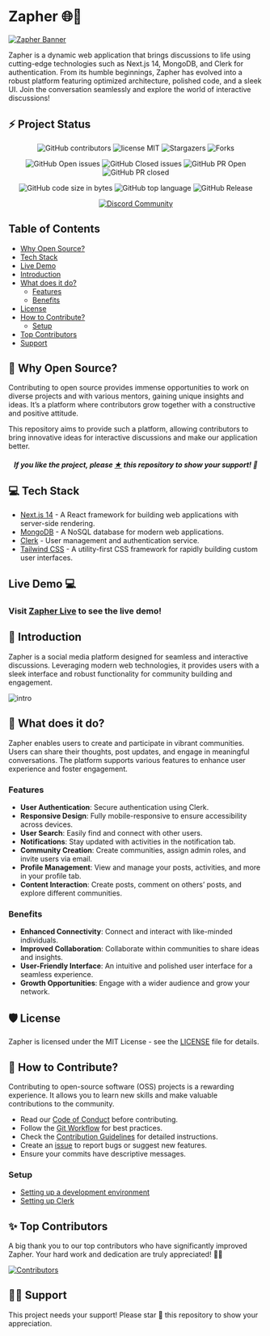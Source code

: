 # Zapher 🌐💬

[![Zapher Banner](.github/assets/Zapher-cover.png)](https://github.com/mdkaifansari04/Zapher)

Zapher is a dynamic web application that brings discussions to life using cutting-edge technologies such as Next.js 14, MongoDB, and Clerk for authentication. From its humble beginnings, Zapher has evolved into a robust platform featuring optimized architecture, polished code, and a sleek UI. Join the conversation seamlessly and explore the world of interactive discussions!

## ⚡ Project Status

<div align="center">

![GitHub contributors](https://img.shields.io/github/contributors/mdkaifansari04/Zapher?style=for-the-badge&color=%2314B8A5)
![license MIT](https://img.shields.io/github/license/mdkaifansari04/Zapher?style=for-the-badge&color=%2314B8A5)
![Stargazers](https://img.shields.io/github/stars/mdkaifansari04/Zapher?style=for-the-badge&color=%2314B8A5)
![Forks](https://img.shields.io/github/forks/mdkaifansari04/Zapher?style=for-the-badge&color=%2314B8A5)

![GitHub Open issues](https://img.shields.io/github/issues/mdkaifansari04/Zapher?style=for-the-badge&color=%2314B8A5)
![GitHub Closed issues](https://img.shields.io/github/issues-closed/mdkaifansari04/Zapher?style=for-the-badge&color=%2314B8A5)
![GitHub PR Open](https://img.shields.io/github/issues-pr/mdkaifansari04/Zapher?style=for-the-badge&color=%2314B8A5)
![GitHub PR closed](https://img.shields.io/github/issues-pr-closed/mdkaifansari04/Zapher?style=for-the-badge&color=%2314B8A5)

![GitHub code size in bytes](https://img.shields.io/github/languages/code-size/mdkaifansari04/Zapher?style=for-the-badge&color=%2314B8A5)
![GitHub top language](https://img.shields.io/github/languages/top/mdkaifansari04/Zapher?style=for-the-badge&color=%2314B8A5)
![GitHub Release](https://img.shields.io/github/v/release/mdkaifansari04/Zapher?style=for-the-badge&color=%2314B8A5)

[![Discord Community](https://img.shields.io/badge/Join-Discord_Community-%2314B8A5.svg?style=for-the-badge&logo=discord&logoColor=white)](https://discord.gg/your-discord-invite)

</div>

## Table of Contents

- [Why Open Source?](#-why-open-source)
- [Tech Stack](#-tech-stack)
- [Live Demo](#live-demo-)
- [Introduction](#-introduction)
- [What does it do?](#-what-does-it-do)
  - [Features](#features)
  - [Benefits](#benefits)
- [License](#%EF%B8%8F-license)
- [How to Contribute?](#-how-to-contribute)
  - [Setup](#setup)
- [Top Contributors](#-top-contributors)
- [Support](#-support)

## 🤔 Why Open Source?

Contributing to open source provides immense opportunities to work on diverse projects and with various mentors, gaining unique insights and ideas. It’s a platform where contributors grow together with a constructive and positive attitude.

This repository aims to provide such a platform, allowing contributors to bring innovative ideas for interactive discussions and make our application better.

<h5 align="center"><i>If you like the project, please <a href="https://github.com/mdkaifansari04/Zapher/stargazers">★</a> this repository to show your support! 🤩</i></h5>

## 💻 Tech Stack

- [Next.js 14](https://nextjs.org) - A React framework for building web applications with server-side rendering.
- [MongoDB](https://www.mongodb.com) - A NoSQL database for modern web applications.
- [Clerk](https://clerk.dev) - User management and authentication service.
- [Tailwind CSS](https://tailwindcss.com) - A utility-first CSS framework for rapidly building custom user interfaces.

## Live Demo 💻

### Visit [Zapher Live](https://Zapher.vercel.app) to see the live demo!

## 👋 Introduction

Zapher is a social media platform designed for seamless and interactive discussions. Leveraging modern web technologies, it provides users with a sleek interface and robust functionality for community building and engagement.

![intro](https://dev.to/mdkaifansari04/zapher-hub-for-interactive-discussions-5h88)

## 🔨 What does it do?

Zapher enables users to create and participate in vibrant communities. Users can share their thoughts, post updates, and engage in meaningful conversations. The platform supports various features to enhance user experience and foster engagement.

### Features

- **User Authentication**: Secure authentication using Clerk.
- **Responsive Design**: Fully mobile-responsive to ensure accessibility across devices.
- **User Search**: Easily find and connect with other users.
- **Notifications**: Stay updated with activities in the notification tab.
- **Community Creation**: Create communities, assign admin roles, and invite users via email.
- **Profile Management**: View and manage your posts, activities, and more in your profile tab.
- **Content Interaction**: Create posts, comment on others’ posts, and explore different communities.

### Benefits

- **Enhanced Connectivity**: Connect and interact with like-minded individuals.
- **Improved Collaboration**: Collaborate within communities to share ideas and insights.
- **User-Friendly Interface**: An intuitive and polished user interface for a seamless experience.
- **Growth Opportunities**: Engage with a wider audience and grow your network.

## 🛡️ License

Zapher is licensed under the MIT License - see the [LICENSE](LICENSE) file for details.

## 🤔 How to Contribute?

Contributing to open-source software (OSS) projects is a rewarding experience. It allows you to learn new skills and make valuable contributions to the community.

- Read our [Code of Conduct](CODE_OF_CONDUCT.md) before contributing.
- Follow the [Git Workflow](docs/git.md) for best practices.
- Check the [Contribution Guidelines](CONTRIBUTING.md) for detailed instructions.
- Create an [issue](https://github.com/mdkaifansari04/Zapher/issues) to report bugs or suggest new features.
- Ensure your commits have descriptive messages.

### Setup

- [Setting up a development environment](docs/setup.md)
- [Setting up Clerk](docs/clerk.md)

## ✨ Top Contributors

A big thank you to our top contributors who have significantly improved Zapher. Your hard work and dedication are truly appreciated! 🌟😄

[![Contributors](https://contrib.rocks/image?repo=mdkaifansari04/Zapher)](https://github.com/mdkaifansari04/Zapher/graphs/contributors)

## 🙏🏽 Support

This project needs your support! Please star 🌟 this repository to show your appreciation.
